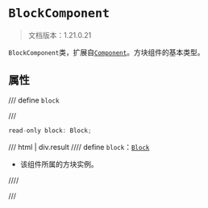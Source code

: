 # `BlockComponent`

> 文档版本：1.21.0.21

`BlockComponent`类，扩展自[`Component`](./component.md)。方块组件的基本类型。

## 属性

/// define
`block`


///

```js
read-only block: Block;
```

/// html | div.result
//// define
`block`：[`Block`](./block.md)

- 该组件所属的方块实例。


////

///

